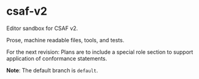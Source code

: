 # csaf-v2
Editor sandbox for CSAF v2.

Prose, machine readable files, tools, and tests.

For the next revision: Plans are to include a special role section to support application of conformance statements.

**Note**: The default branch is `default`.
